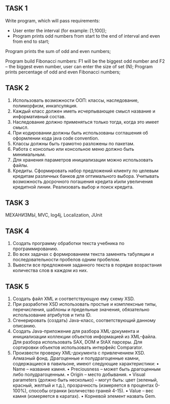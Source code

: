 ## TASK 1
Write program, which will pass requirements:
- User enter the interval (for example: [1;100]);
- Program prints odd numbers from start to the end of interval and even from end to start;

Program prints the sum of odd and even numbers;

Program build Fibonacci numbers: 
F1 will be the biggest odd number and F2 – the biggest even number, user can enter the size of set (N);
Program prints percentage of odd and even Fibonacci numbers;

## TASK 2
1.	Использовать возможности ООП: классы, наследование, полиморфизм, инкапсуляция.
2.	Каждый класс должен иметь исчерпывающее смысл название и информативный состав.
3.	Наследование должно применяться только тогда, когда это имеет смысл.
4.	При кодировании должны быть использованы соглашения об оформлении кода java code convention.
5.	Классы должны быть грамотно разложены по пакетам.
6.	Работа с консолью или консольное меню должно быть минимальным.
7.	Для хранения параметров инициализации можно использовать файлы.
8.  Кредиты. Сформировать набор предложений клиенту по целевым кредитам различных банков для оптимального выбора. Учитывать возможность досрочного погашения кредита и\или увеличения кредитной линии. Реализовать выбор и поиск кредита.

## TASK 3
МЕХАНИЗМЫ, MVC, log4j, Localization, JUnit

## TASK 4
1. Создать программу обработки текста учебника по программированию. 
2. Во всех задачах с формированием текста заменять табуляции и последовательности пробелов одним пробелом.
3. Вывести все предложения заданного текста в порядке возрастания количества слов в каждом из них.

## TASK 5
1.	Создать файл XML и соответствующую ему схему XSD. 
2.	При разработке XSD использовать простые и комплексные типы, перечисления, шаблоны и предельные значения, обязательно использование атрибутов и типа ID.
3.	Сгенерировать (создать) Java-класс, соответствующий данному описанию. 
4.	Создать Java-приложение для разбора XML-документа и инициализации коллекции объектов информацией из XML-файла. Для разбора использовать SAX, DOM и StAX парсеры. Для сортировки объектов использовать интерфейс Comparator.
5.	Произвести проверку XML-документа с привлечением XSD. 
	Алмазный фонд.
	Драгоценные и полудрагоценные камни, содержащиеся в павильоне, имеют следующие характеристики:
•	Name – название камня.
•	Preciousness – может быть драгоценным либо полудрагоценным.
•	Origin – место добывания.
•	Visual parameters (должно быть несколько) – могут быть: цвет (зеленый, красный, желтый и т.д.), прозрачность (измеряется в процентах 0-100%), способы огранки (количество граней 4-15).
•	Value – вес камня (измеряется в каратах).
•   Корневой элемент назвать Gem.


